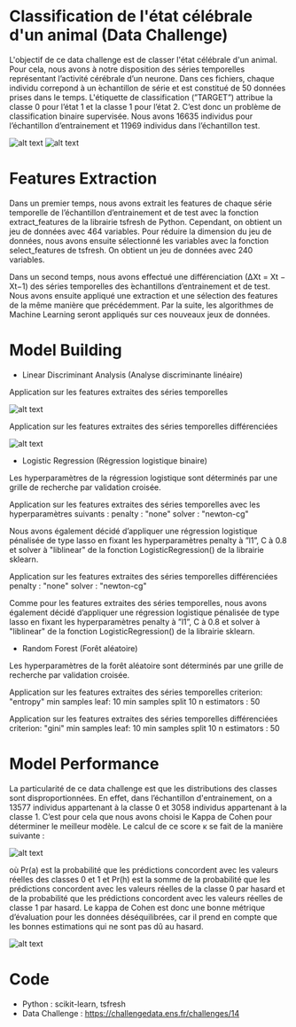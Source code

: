 # Classification de l'état célébrale d'un animal (Data Challenge)

L'objectif de ce data challenge est de classer l'état célébrale d'un animal. Pour cela, nous avons à notre disposition des séries temporelles représentant l’activité cérébrale d’un neurone. Dans ces fichiers, chaque individu correpond à un  ́echantillon de série et est constitué de 50 données prises dans le temps. L'étiquette de classification (”TARGET”) attribue la classe 0 pour l’état 1 et la classe 1 pour l’état 2. C’est donc un problème de classification binaire supervisée. Nous avons 16635 individus pour l’échantillon d’entrainement et 11969 individus dans l’échantillon test.

![alt text](https://github.com/fanny-crt/Classification_etat_celebrale_animal/blob/main/images/xtrain.PNG)
![alt text](https://github.com/fanny-crt/Classification_etat_celebrale_animal/blob/main/images/ytrain.PNG)

# Features Extraction

Dans un premier temps, nous avons extrait les features de chaque série temporelle de l’échantillon d’entrainement et de test avec la fonction extract_features de la librairie tsfresh de Python. Cependant, on obtient un jeu de données avec 464 variables. Pour réduire la dimension du jeu de données, nous avons ensuite sélectionné les variables avec la fonction select_features de tsfresh. On obtient un jeu de données avec 240 variables.

Dans un second temps, nous avons effectué une différenciation (∆Xt = Xt − Xt−1) des séries temporelles des  ́echantillons d’entrainement et de test. Nous avons ensuite appliqué une extraction et une sélection des features de la même manière que précédemment. Par la suite, les algorithmes de Machine Learning seront appliqués sur ces nouveaux jeux de données.

# Model Building

- Linear Discriminant Analysis (Analyse discriminante linéaire)

Application sur les features extraites des séries temporelles

![alt text](https://github.com/fanny-crt/Classification_etat_celebrale_animal/blob/main/images/Analyse_discriminante_lineaire.PNG)

Application sur les features extraites des séries temporelles différenciées

![alt text](https://github.com/fanny-crt/Classification_etat_celebrale_animal/blob/main/images/Analyse_discriminante_lineaire_diff.PNG)

- Logistic Regression (Régression logistique binaire) 

Les hyperparamètres de la régression logistique sont déterminés par une grille de recherche par validation croisée.

Application sur les features extraites des séries temporelles avec les hyperparamètres suivants : 
penalty : "none" 
solver : "newton-cg"

Nous avons également décidé d’appliquer une régression logistique pénalisée de type lasso en fixant les hyperparamètres penalty à ”l1”, C à 0.8 et solver à "liblinear" de la fonction LogisticRegression() de la librairie sklearn. 

Application sur les features extraites des séries temporelles différenciées
penalty : "none" 
solver : "newton-cg"

Comme pour les features extraites des séries temporelles, nous avons également décidé d’appliquer une régression logistique pénalisée de type lasso en fixant les hyperparamètres penalty à ”l1”, C à 0.8 et solver à "liblinear" de la fonction LogisticRegression() de la librairie sklearn. 

- Random Forest (Forêt aléatoire)

Les hyperparamètres de la forêt aléatoire sont déterminés par une grille de recherche par validation croisée.

Application sur les features extraites des séries temporelles
criterion: "entropy"
min samples leaf: 10
min samples split 10 
n estimators : 50

Application sur les features extraites des séries temporelles différenciées
criterion: "gini"
min samples leaf: 10
min samples split 10 
n estimators : 50

# Model Performance

La particularité de ce data challenge est que les distributions des classes sont disproportionnées. En effet, dans l’échantillon d'entrainement, on a 13577 individus appartenant à la classe 0 et 3058 individus appartenant à la classe 1. C’est pour cela que nous avons choisi le Kappa de Cohen pour déterminer le meilleur modèle. Le calcul de ce score κ se fait de la manière suivante :

![alt text](https://github.com/fanny-crt/Classification_etat_celebrale_animal/blob/main/images/kappa_cohen.PNG)

où Pr(a) est la probabilité que les prédictions concordent avec les valeurs réelles des classes 0 et 1 et Pr(h) est la somme de la probabilité que les prédictions concordent avec les valeurs réelles de la classe 0 par hasard et de la probabilité que les prédictions concordent avec les valeurs réelles de classe 1 par hasard. Le kappa de Cohen est donc une bonne métrique d’évaluation pour les données déséquilibrées, car il prend en compte que les bonnes estimations qui ne sont pas dû au hasard.

![alt text](https://github.com/fanny-crt/Classification_etat_celebrale_animal/blob/main/images/model_performance_neurones.PNG)


# Code 
- Python : scikit-learn, tsfresh
- Data Challenge : https://challengedata.ens.fr/challenges/14
